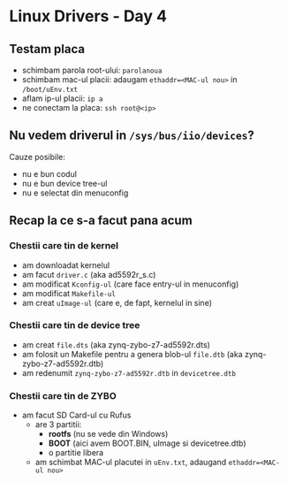 # Linux Drivers - Day 4

## Testam placa

- schimbam parola root-ului: ```parolanoua```
- schimbam mac-ul placii: adaugam ```ethaddr=<MAC-ul nou>``` in ```/boot/uEnv.txt```
- aflam ip-ul placii: ```ip a```
- ne conectam la placa: ```ssh root@<ip>```

## Nu vedem driverul in `/sys/bus/iio/devices`?

Cauze posibile:

- nu e bun codul
- nu e bun device tree-ul
- nu e selectat din menuconfig

## Recap la ce s-a facut pana acum

### Chestii care tin de kernel

- am downloadat kernelul
- am facut `driver.c` (aka ad5592r_s.c)
- am modificat `Kconfig-ul` (care face entry-ul in menuconfig)
- am modificat `Makefile-ul`
- am creat `uImage-ul` (care e, de fapt, kernelul in sine)

### Chestii care tin de device tree

- am creat `file.dts` (aka zynq-zybo-z7-ad5592r.dts)
- am folosit un Makefile pentru a genera blob-ul `file.dtb` (aka zynq-zybo-z7-ad5592r.dtb)
- am redenumit `zynq-zybo-z7-ad5592r.dtb` in `devicetree.dtb`

### Chestii care tin de ZYBO

- am facut SD Card-ul cu Rufus
  - are 3 partitii:
    - **rootfs** (nu se vede din Windows)
    - **BOOT** (aici avem BOOT.BIN, uImage si devicetree.dtb)
    - o partitie libera
  - am schimbat MAC-ul placutei in `uEnv.txt`, adaugand `ethaddr=<MAC-ul nou>`
